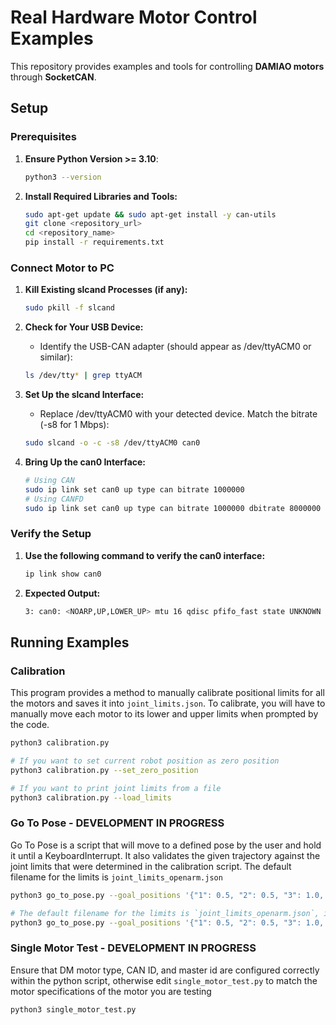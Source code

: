 # Real Hardware Motor Control Examples

This repository provides examples and tools for controlling **DAMIAO motors** through **SocketCAN**.

## Setup

### Prerequisites

1. **Ensure Python Version >= 3.10**:

   ```bash
   python3 --version
2. **Install Required Libraries and Tools:**

    ```bash
    sudo apt-get update && sudo apt-get install -y can-utils
    git clone <repository_url>
    cd <repository_name>
    pip install -r requirements.txt
### Connect Motor to PC

1. **Kill Existing slcand Processes (if any):**

    ```bash
    sudo pkill -f slcand
2. **Check for Your USB Device:**
    - Identify the USB-CAN adapter (should appear as /dev/ttyACM0 or similar):
    ```bash
    ls /dev/tty* | grep ttyACM
3. **Set Up the slcand Interface:**
    - Replace /dev/ttyACM0 with your detected device. Match the bitrate (-s8 for 1 Mbps):
    ```bash
    sudo slcand -o -c -s8 /dev/ttyACM0 can0
4. **Bring Up the can0 Interface:**

    ```bash
    # Using CAN
    sudo ip link set can0 up type can bitrate 1000000
    # Using CANFD
    sudo ip link set can0 up type can bitrate 1000000 dbitrate 8000000 restart-ms 1000 berr-reporting on fd on
    ```
### Verify the Setup

1. **Use the following command to verify the can0 interface:**

    ```bash
    ip link show can0
2. **Expected Output:**
    ```bash
    3: can0: <NOARP,UP,LOWER_UP> mtu 16 qdisc pfifo_fast state UNKNOWN mode DEFAULT group default qlen
## Running Examples

### Calibration
This program provides a method to manually calibrate positional limits for all the motors and saves it into `joint_limits.json`. To calibrate, you will have to manually move each motor to its lower and upper limits when prompted by the code. 
```bash
python3 calibration.py

# If you want to set current robot position as zero position
python3 calibration.py --set_zero_position

# If you want to print joint limits from a file
python3 calibration.py --load_limits
```

### Go To Pose - DEVELOPMENT IN PROGRESS
Go To Pose is a script that will move to a defined pose by the user and hold it until a KeyboardInterrupt. It also validates the given trajectory against the joint limits that were determined in the calibration script. The default filename for the limits is `joint_limits_openarm.json`
```bash
python3 go_to_pose.py --goal_positions '{"1": 0.5, "2": 0.5, "3": 1.0, "4": 1.0, "5": -0.5, "6": 0.0, "7": 0.0}'

# The default filename for the limits is `joint_limits_openarm.json`, if you want to use an alternate file, do this command:
python3 go_to_pose.py --goal_positions '{"1": 0.5, "2": 0.5, "3": 1.0, "4": 1.0, "5": -0.5, "6": 0.0, "7": 0.0}' --filname "custom_limits.json"
```

### Single Motor Test - DEVELOPMENT IN PROGRESS
Ensure that DM motor type, CAN ID, and master id are configured correctly within the python script, otherwise edit `single_motor_test.py` to match the motor specifications of the motor you are testing
```bash
python3 single_motor_test.py
```
